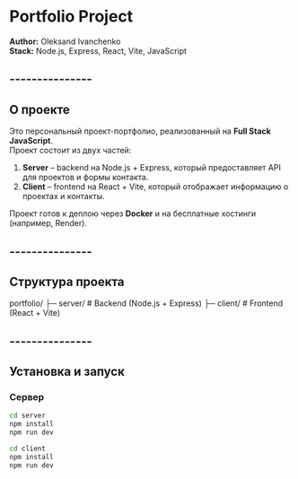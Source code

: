 
# Portfolio Project

**Author:** Oleksand Ivanchenko  
**Stack:** Node.js, Express, React, Vite, JavaScript  

## ---------------

## О проекте

Это персональный проект-портфолио, реализованный на **Full Stack JavaScript**.  
Проект состоит из двух частей:  

1. **Server** – backend на Node.js + Express, который предоставляет API для проектов и формы контакта.  
2. **Client** – frontend на React + Vite, который отображает информацию о проектах и контакты.  

Проект готов к деплою через **Docker** и на бесплатные хостинги (например, Render).

## ---------------

## Структура проекта

portfolio/
├─ server/ # Backend (Node.js + Express)
├─ client/ # Frontend (React + Vite)


## ---------------

## Установка и запуск

### Сервер
```bash
cd server
npm install
npm run dev

cd client
npm install
npm run dev


